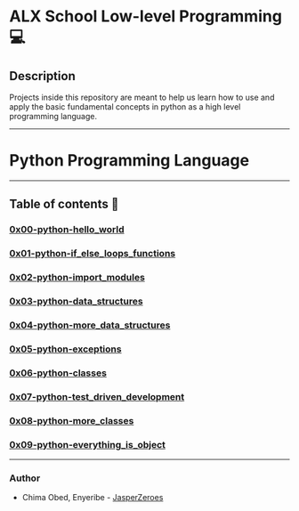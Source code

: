# ALX School Low-level Programming 💻

## Description
Projects inside this repository are meant to help us learn how to use and apply the basic fundamental concepts in python as a high level programming language.

_______
# Python Programming Language
_______

## Table of contents 📂

### [0x00-python-hello_world](./0x00-python-hello_world)  
### [0x01-python-if_else_loops_functions](./0x01-python-if_else_loops_functions)
### [0x02-python-import_modules](./0x02-python-import_modules)
### [0x03-python-data_structures](./0x03-python-data_structures) 
### [0x04-python-more_data_structures](./0x04-python-more_data_structures)
### [0x05-python-exceptions](./0x05-python-exceptions)
### [0x06-python-classes](./0x06-python-classes)
### [0x07-python-test_driven_development](./0x07-python-test_driven_development)
### [0x08-python-more_classes](./0x08-python-more_classes)
### [0x09-python-everything_is_object](./0x09-python-everything_is_object)


______________

### Author 
 * Chima Obed, Enyeribe - [JasperZeroes](./https://github.com/JasperZeroes)
